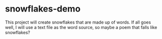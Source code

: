 # snowflakes-demo

This project will create snowflakes that are made up of words. If all goes well, I will use a text file as the word source, so maybe a poem that falls like snowflakes?
